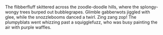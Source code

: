 The flibberfluff skittered across the zoodle-doodle hills, where the splongy-wongy trees burped out bubblegrapes. Glimble gabberwots jiggled with glee, while the snozzlebooms danced a twirl. Zing zang zop! The plumpyblats went whizzing past a squigglefuzz, who was busy painting the air with purple waffles.
